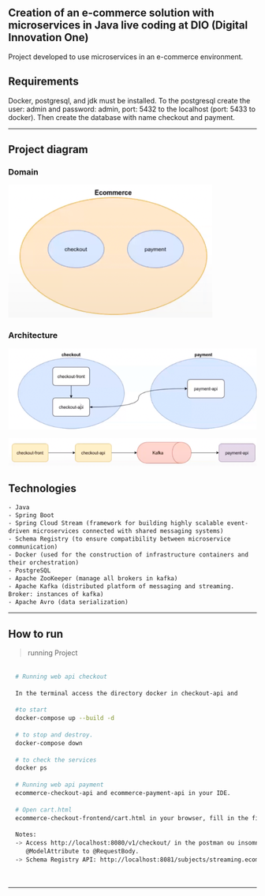 ## Creation of an e-commerce solution with microservices in Java live coding at DIO (Digital Innovation One)

Project developed to use microservices in an e-commerce environment.



## Requirements
  Docker, postgresql, and jdk must be installed.
  To the postgresql create the user: admin and password: admin, port: 5432 to the localhost (port: 5433 to docker).
  Then create the database with name checkout and payment.
  
---
## Project diagram

### Domain
![Screenshot](img/dominio.png)

### Architecture
![Screenshot](img/arquitetura_one.png)

![Screenshot](img/arquitetura_two.png)



## Technologies
    - Java
    - Spring Boot
    - Spring Cloud Stream (framework for building highly scalable event-driven microservices connected with shared messaging systems)
    - Schema Registry (to ensure compatibility between microservice communication)
    - Docker (used for the construction of infrastructure containers and their orchestration)
    - PostgreSQL
    - Apache ZooKeeper (manage all brokers in kafka)
    - Apache Kafka (distributed platform of messaging and streaming. Broker: instances of kafka)
    - Apache Avro (data serialization)
---

## How to run

  > running Project
  ```bash
   
    # Running web api checkout	
	
    In the terminal access the directory docker in checkout-api and 
    
    #to start
    docker-compose up --build -d 
    
    # to stop and destroy.
    docker-compose down 

    # to check the services
    docker ps 
	
    # Running web api payment	
    ecommerce-checkout-api and ecommerce-payment-api in your IDE. 
    
    # Open cart.html
    ecommerce-checkout-frontend/cart.html in your browser, fill in the fields and click buy.
	 
    Notes:
    -> Access http://localhost:8080/v1/checkout/ in the postman ou insomnia to make a request (POST) in JSON format. To this alter in the class CheckoutResource
       @ModelAttribute to @RequestBody.
    -> Schema Registry API: http://localhost:8081/subjects/streaming.ecommerce.checkout.created-value/versions/latest
	
    
  ```
---
